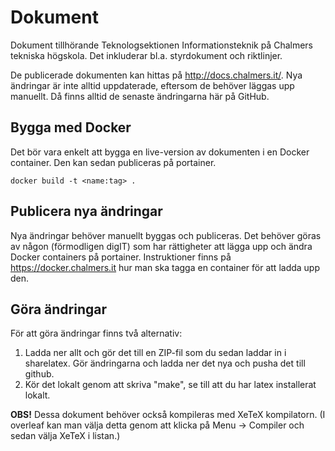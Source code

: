 # Dokument

Dokument tillhörande Teknologsektionen Informationsteknik på Chalmers tekniska högskola. Det inkluderar bl.a. styrdokument och riktlinjer.

De publicerade dokumenten kan hittas på http://docs.chalmers.it/. Nya ändringar är inte alltid uppdaterade, eftersom de behöver läggas upp manuellt. Då finns alltid de senaste ändringarna här på GitHub.

## Bygga med Docker

Det bör vara enkelt att bygga en live-version av dokumenten i en Docker container. Den kan sedan publiceras på portainer.

```
docker build -t <name:tag> .
```

## Publicera nya ändringar

Nya ändringar behöver manuellt byggas och publiceras. Det behöver göras av någon (förmodligen digIT) som har rättigheter att lägga upp och ändra Docker containers på portainer. Instruktioner finns på https://docker.chalmers.it hur man ska tagga en container för att ladda upp den.

## Göra ändringar

För att göra ändringar finns två alternativ:

1. Ladda ner allt och gör det till en ZIP-fil som du sedan laddar in i sharelatex. Gör ändringarna och ladda ner det nya och pusha det till github.
2. Kör det lokalt genom att skriva "make", se till att du har latex installerat lokalt.

**OBS!**
Dessa dokument behöver också kompileras med XeTeX kompilatorn. (I overleaf kan man välja detta genom att klicka på Menu -> Compiler och sedan välja XeTeX i listan.)
